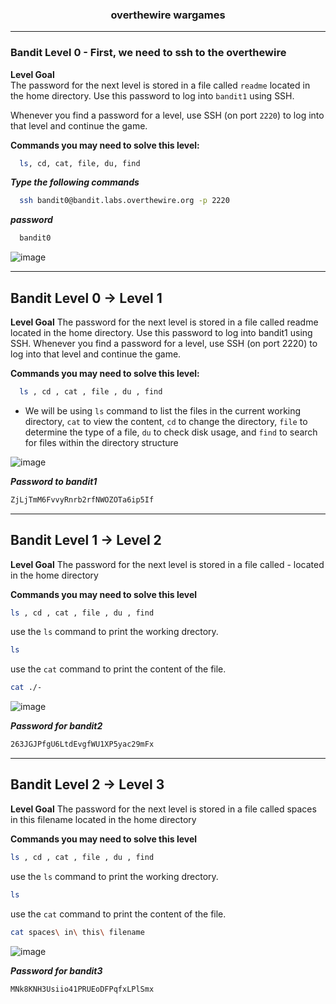 <h3 align="center">overthewire wargames</h3>

--- 
### Bandit Level 0  - First, we need to ssh to the overthewire

**Level Goal**  
The password for the next level is stored in a file called `readme` located in the home directory. Use this password to log into `bandit1` using SSH.  

Whenever you find a password for a level, use SSH (on port `2220`) to log into that level and continue the game.  
 
**Commands you may need to solve this level:**  
```bash 
  ls, cd, cat, file, du, find
```

***Type the following commands***
```bash
  ssh bandit0@bandit.labs.overthewire.org -p 2220
```
***password***
```bash
  bandit0
```

![image](https://github.com/user-attachments/assets/c8781de2-6d6a-4ffd-bf8c-2a86c2c521b5)

---

## Bandit Level 0 → Level 1

**Level Goal**
The password for the next level is stored in a file called readme located in the home directory. Use this password to log into bandit1 using SSH. Whenever you find a password for a level, use SSH (on port 2220) to log into that level and continue the game.

**Commands you may need to solve this level:**
```bash
  ls , cd , cat , file , du , find
```

- We will be using ``ls`` command to list the files in the current working directory, ``cat`` to view the content, ``cd`` to change the directory, ``file`` to determine the type of a file, ``du`` to check disk usage, and ``find`` to search for files within the directory structure
  
![image](https://github.com/user-attachments/assets/979c1281-0eef-471f-88a4-e97dbc2cf9a3)


***Password to bandit1***
```bash
ZjLjTmM6FvvyRnrb2rfNWOZOTa6ip5If
```

---

## Bandit Level 1 → Level 2
**Level Goal**
The password for the next level is stored in a file called - located in the home directory

**Commands you may need to solve this level**
```bash
ls , cd , cat , file , du , find
```
use the ``ls`` command to print the working drectory.
```bash
ls
```

use the ``cat`` command to print the content of the file.
```bash
cat ./-
```

![image](https://github.com/user-attachments/assets/2b02c092-1d6d-40e5-9c41-e9ddeb82fa72)

***Password for bandit2***
```bash
263JGJPfgU6LtdEvgfWU1XP5yac29mFx
```

---

## Bandit Level 2 → Level 3
**Level Goal**
The password for the next level is stored in a file called spaces in this filename located in the home directory

**Commands you may need to solve this level**
```bash
ls , cd , cat , file , du , find
```
use the ``ls`` command to print the working drectory.
```bash
ls
```

use the ``cat`` command to print the content of the file.
```bash
cat spaces\ in\ this\ filename
```

![image](https://github.com/user-attachments/assets/34321e76-6ad6-45c0-aeff-36cf730f2bfa)


***Password for bandit3***
```bash
MNk8KNH3Usiio41PRUEoDFPqfxLPlSmx
```
